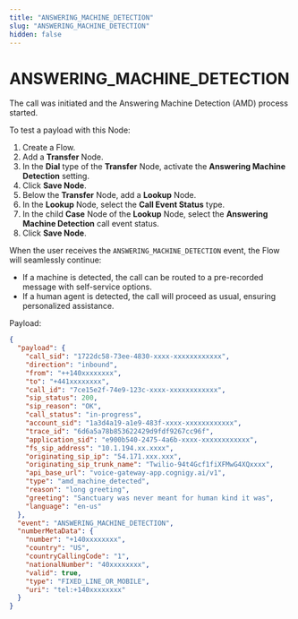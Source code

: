 ```yaml
---
title: "ANSWERING_MACHINE_DETECTION"
slug: "ANSWERING_MACHINE_DETECTION"
hidden: false
---
```


# ANSWERING_MACHINE_DETECTION

The call was initiated and the Answering Machine Detection (AMD) process started.

To test a payload with this Node:

1. Create a Flow.
2. Add a **Transfer** Node. 
3. In the **Dial** type of the **Transfer** Node, activate the **Answering Machine Detection** setting.
4. Click **Save Node**.
5. Below the **Transfer** Node, add a **Lookup** Node.
6. In the **Lookup** Node, select the **Call Event Status** type.
7. In the child **Case** Node of the **Lookup** Node, select the **Answering Machine Detection** call event status.
8. Click **Save Node**.

When the user receives the `ANSWERING_MACHINE_DETECTION` event, the Flow will seamlessly continue:

- If a machine is detected, the call can be routed to a pre-recorded message with self-service options. 
- If a human agent is detected, the call will proceed as usual, ensuring personalized assistance.

Payload:

```json
{
  "payload": {
    "call_sid": "1722dc58-73ee-4830-xxxx-xxxxxxxxxxxx",
    "direction": "inbound",
    "from": "++140xxxxxxxx",
    "to": "+441xxxxxxxx",
    "call_id": "7ce15e2f-74e9-123c-xxxx-xxxxxxxxxxxx",
    "sip_status": 200,
    "sip_reason": "OK",
    "call_status": "in-progress",
    "account_sid": "1a3d4a19-a1e9-483f-xxxx-xxxxxxxxxxxx",
    "trace_id": "6d6a5a78b853622429d9fdf9267cc96f",
    "application_sid": "e900b540-2475-4a6b-xxxx-xxxxxxxxxxxx",
    "fs_sip_address": "10.1.194.xx.xxxx",
    "originating_sip_ip": "54.171.xxx.xxx",
    "originating_sip_trunk_name": "Twilio-94t4Gcf1fiXFMwG4XQxxxx",
    "api_base_url": "voice-gateway-app.cognigy.ai/v1",
    "type": "amd_machine_detected",
    "reason": "long greeting",
    "greeting": "Sanctuary was never meant for human kind it was",
    "language": "en-us"
  },
  "event": "ANSWERING_MACHINE_DETECTION",
  "numberMetaData": {
    "number": "+140xxxxxxxx",
    "country": "US",
    "countryCallingCode": "1",
    "nationalNumber": "40xxxxxxxx",
    "valid": true,
    "type": "FIXED_LINE_OR_MOBILE",
    "uri": "tel:+140xxxxxxxx"
  }
}
```





